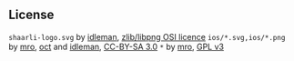 
## License

`shaarli-logo.svg` by [idleman](http://blog.idleman.fr/), [zlib/libpng OSI licence](http://www.opensource.org/licenses/zlib-license.php)
`ios/*.svg,ios/*.png` by [mro](http://mro.name/me), [oct](http://oct.zoy.org/) and [idleman](http://blog.idleman.fr/), [CC-BY-SA 3.0](ttp://creativecommons.org/licenses/by-sa/3.0/)
`*` by [mro](http://mro.name/me), [GPL v3](http://www.gnu.org/licenses/gpl-3.0.html)

